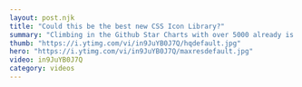 ```yaml
---
layout: post.njk
title: "Could this be the best new CSS Icon Library?"
summary: "Climbing in the Github Star Charts with over 5000 already is this little known new icon library...css.gg. It has a ton of features including CSS, SVG and Figma UI icons."
thumb: "https://i.ytimg.com/vi/in9JuYB0J7Q/hqdefault.jpg"
hero: "https://i.ytimg.com/vi/in9JuYB0J7Q/maxresdefault.jpg"
video: in9JuYB0J7Q
category: videos
---
```

